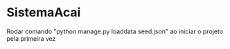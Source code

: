 # SistemaAcai

Rodar comando "python manage.py loaddata seed.json" ao iniciar o projeto pela primeira vez